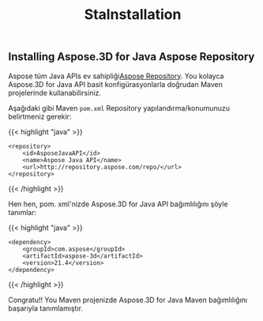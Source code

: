 ﻿---
title: Stalnstallation
type: docs
weight: 50
url: /tr/java/installation/
description: Aspose Java APIs tüm Aspose Repository. You kolayca Aspose.3D 076. 481 076. 481 basit konfigürasyonlarla doğrudan Maven projelerinde kullanabilirsiniz.
---
## **Installing Aspose.3D for Java Aspose Repository**
Aspose tüm Java APIs ev sahipliği[Aspose Repository](https://repository.aspose.com/webapp/#/artifacts/browse/tree/General/repo/com/aspose/aspose-3d). You kolayca Aspose.3D for Java API basit konfigürasyonlarla doğrudan Maven projelerinde kullanabilirsiniz.

Aşağıdaki gibi Maven `pom.xml` Repository yapılandırma/konumunuzu belirtmeniz gerekir:

{{< highlight "java" >}}

 <repositories>

    <repository>
        <id>AsposeJavaAPI</id>
        <name>Aspose Java API</name>
        <url>http://repository.aspose.com/repo/</url>
    </repository>

</repositories>

{{< /highlight >}}

Hen hen, pom. xml'nizde Aspose.3D for Java API bağımlılığını şöyle tanımlar:

{{< highlight "java" >}}

 <dependencies>

    <dependency>
        <groupId>com.aspose</groupId>
        <artifactId>aspose-3d</artifactId>
        <version>21.4</version>
    </dependency>

</dependencies>

{{< /highlight >}}

Congratu!! You Maven projenizde Aspose.3D for Java Maven bağımlılığını başarıyla tanımlamıştır.
